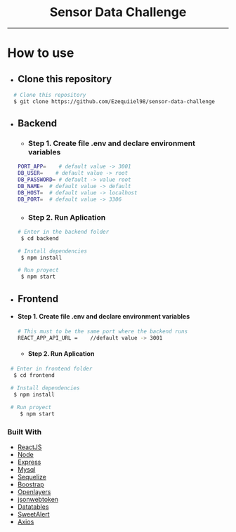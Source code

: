 <h1 align="center">Sensor Data Challenge</h1>
<hr>

# How to use
  - ## Clone this repository 
  ``` bash
	# Clone this repository
	$ git clone https://github.com/Ezequiiel98/sensor-data-challenge
```
  - ## Backend
    - ###	 Step 1.  Create file .env  and declare environment variables 
    ``` bash  
    PORT_APP=    # default value -> 3001
    DB_USER=    # default value -> root
    DB_PASSWORD= # default -> value root
    DB_NAME=  # default value -> default
    DB_HOST=  # default value -> localhost
    DB_PORT=  # default value -> 3306
    ``` 
    
    - ###	Step 2.  Run Aplication
    ``` bash
    # Enter in the backend folder
     $ cd backend
    
    # Install dependencies
     $ npm install
    
    # Run proyect
     $ npm start
	   ```



  - ## Frontend
-  ####	 Step 1.  Create file .env  and declare environment variables 
    ``` bash
    # This must to be the same port where the backend runs 
    REACT_APP_API_URL =    //default value -> 3001 
    ```

	- ####	Step 2.  Run Aplication
  ``` bash 
   # Enter in frontend folder
    $ cd frontend
    
   # Install dependencies
    $ npm install

   # Run proyect
	  $ npm start    
```
   
### Built With

- [ReactJS](https://reactjs.org/)
- [Node](https://nodejs.org/en/)
- [Express](http://expressjs.com/)
- [Mysql](https://www.mysql.com/)
- [Sequelize](https://sequelize.org/)
- [Boostrap](https://getbootstrap.com/)
- [Openlayers](https://openlayers.org/en/)
- [jsonwebtoken](https://jwt.io/)
- [Datatables](https://datatables.net/)
- [SweetAlert](https://sweetalert2.github.io/)
- [Axios](https://www.npmjs.com/package/axios)
